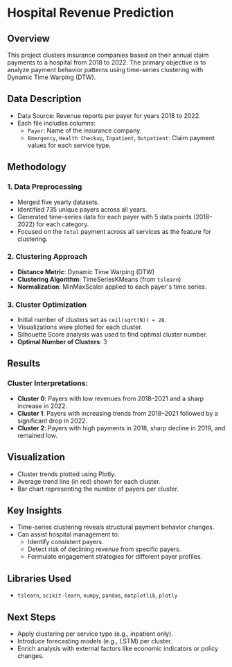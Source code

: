 
# Hospital Revenue Prediction

## Overview
This project clusters insurance companies based on their annual claim payments to a hospital from 2018 to 2022. The primary objective is to analyze payment behavior patterns using time-series clustering with Dynamic Time Warping (DTW).

## Data Description
- Data Source: Revenue reports per payer for years 2018 to 2022.
- Each file includes columns:
  - `Payer`: Name of the insurance company.
  - `Emergency`, `Health Checkup`, `Inpatient`, `Outpatient`: Claim payment values for each service type.

## Methodology
### 1. Data Preprocessing
- Merged five yearly datasets.
- Identified 735 unique payers across all years.
- Generated time-series data for each payer with 5 data points (2018–2022) for each category.
- Focused on the `Total` payment across all services as the feature for clustering.

### 2. Clustering Approach
- **Distance Metric**: Dynamic Time Warping (DTW)
- **Clustering Algorithm**: TimeSeriesKMeans (from `tslearn`)
- **Normalization**: MinMaxScaler applied to each payer's time series.

### 3. Cluster Optimization
- Initial number of clusters set as `ceil(sqrt(N)) = 28`.
- Visualizations were plotted for each cluster.
- Silhouette Score analysis was used to find optimal cluster number.
- **Optimal Number of Clusters**: 3

## Results
### Cluster Interpretations:
- **Cluster 0**: Payers with low revenues from 2018–2021 and a sharp increase in 2022.
- **Cluster 1**: Payers with increasing trends from 2018–2021 followed by a significant drop in 2022.
- **Cluster 2**: Payers with high payments in 2018, sharp decline in 2019, and remained low.

## Visualization
- Cluster trends plotted using Plotly.
- Average trend line (in red) shown for each cluster.
- Bar chart representing the number of payers per cluster.

## Key Insights
- Time-series clustering reveals structural payment behavior changes.
- Can assist hospital management to:
  - Identify consistent payers.
  - Detect risk of declining revenue from specific payers.
  - Formulate engagement strategies for different payer profiles.

## Libraries Used
- `tslearn`, `scikit-learn`, `numpy`, `pandas`, `matplotlib`, `plotly`

## Next Steps
- Apply clustering per service type (e.g., inpatient only).
- Introduce forecasting models (e.g., LSTM) per cluster.
- Enrich analysis with external factors like economic indicators or policy changes.


